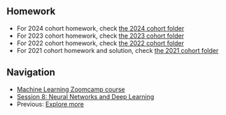 ## Homework
* For 2024 cohort homework, check [the 2024 cohort folder](../cohorts/2024/08-deep-learning/)
* For 2023 cohort homework, check [the 2023 cohort folder](../cohorts/2023/08-deep-learning/)
* For 2022 cohort homework, check [the 2022 cohort folder](../cohorts/2022/)
* For 2021 cohort homework and solution, check [the 2021 cohort folder](../cohorts/2021/08-deep-learning/)


## Navigation

* [Machine Learning Zoomcamp course](../)
* [Session 8: Neural Networks and Deep Learning](./)
* Previous: [Explore more](14-explore-more.md)
